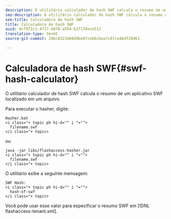 ```yaml
---
description: O utilitário calculador de hash SWF calcula o resumo de um aplicativo SWF localizado em um arquivo.
seo-description: O utilitário calculador de hash SWF calcula o resumo de um aplicativo SWF localizado em um arquivo.
seo-title: Calculadora de hash SWF
title: Calculadora de hash SWF
uuid: 0cf972c1-4717-4d78-a594-b27178ece512
translation-type: tm+mt
source-git-commit: 29bc8323460d9be0fce66cbea7c6fce46df20d61

---
```



# Calculadora de hash SWF{#swf-hash-calculator}

O utilitário calculador de hash SWF calcula o resumo de um aplicativo SWF localizado em um arquivo.

Para executar o hasher, digite:

```
Hasher.bat 
<i class="+ topic ph hi-d="" i "="">
  filename.swf
</i class="+ topic>
```

ou

```
java -jar libs/flashaccess-hasher.jar 
<i class="+ topic ph hi-d="" i "="">
  filename.swf
</i class="+ topic>
```

O utilitário exibe a seguinte mensagem:

```
SWF Hash: 
<i class="+ topic ph hi-d="" i "="">
  hash-of-swf
</i class="+ topic>
```

Você pode usar esse valor para especificar o resumo SWF em [!DNL flashaccess-tenant.xml].
